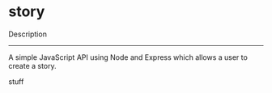 # story

Description
____________________________________________________________________
A simple JavaScript API using Node and Express which allows a user 
to create a story.

stuff